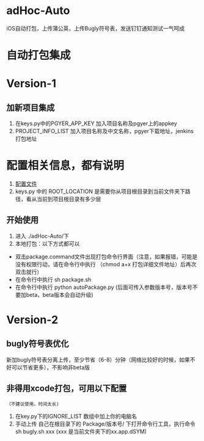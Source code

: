 # adHoc-Auto
iOS自动打包，上传蒲公英，上传Bugly符号表，发送钉钉通知测试一气呵成

# 自动打包集成
# Version-1
## 加新项目集成
1. 在keys.py中的PGYER_APP_KEY 加入项目名称及pgyer上的appkey
2. PROJECT_INFO_LIST 加入项目名称及中文名称，pgyer下载地址，jenkins打包地址

# 配置相关信息，都有说明
1. [配置文件](./keys.py)
2. keys.py 中的 ROOT_LOCATION 是需要你从项目根目录到当前文件夹下路径，看从当前到项目根目录有多少层
## 开始使用
1. 进入 ./adHoc-Auto/下
2. 本地打包：以下方式都可以
  * 双击package.command文件出现打包命令行界面（注意，如果报错，可能是没有权限行动，请在命令行中执行 （chmod a+x 打包详细文件地址）后再次双击就行）
  * 在命令行中执行 sh package.sh  
  * 在命令行中执行 python autoPackage.py (后面可传入参数版本号，版本号不要加beta，beta版本会自动升级)

# Version-2
## bugly符号表优化
新加bugly符号表分离上传，至少节省（6-8）分钟（网络比较好的时候，如果不好可以节省更多），不影响非beta版
## 非得用xcode打包，可用以下配置
  ```（不建议使用，时间太长) ```
  1. 在key.py下的IGNORE_LIST 数组中加上你的电脑名
  2. 手动上传 自己在根目录下的 Package/版本号/ 下打开命令行工具，执行命令 sh bugly.sh xxx  (xxx 是当前文件夹下的xx.app.dSYM)
